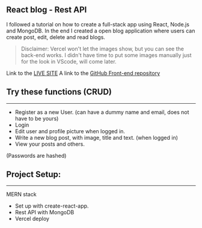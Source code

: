 ## React blog - Rest API

I followed a tutorial on how to create a full-stack app using React, Node.js and MongoDB.
In the end I created a open blog application where users can create post, edit, delete and read blogs.

> Disclaimer: Vercel won't let the images show, but you can see the back-end works. I didn't have time to put some images manually just for the look in VScode, will come later.

Link to the [LIVE SITE](https://react-blog-frontend-ten.vercel.app/)
A link to the [GitHub Front-end repository](https://github.com/AsaAsgeirs/react-blog-frontend)



## Try these functions (CRUD)
----------------------------------------------------
- Register as a new User. (can have a dummy name and email, does not have to be yours)
- Login
- Edit user and profile picture when logged in.
- Write a new blog post, with image, title and text. (when logged in)
- View your posts and others.

(Passwords are hashed)


## Project Setup:
----------------------------------------------------
MERN stack
- Set up with create-react-app.
- Rest API with MongoDB
- Vercel deploy

